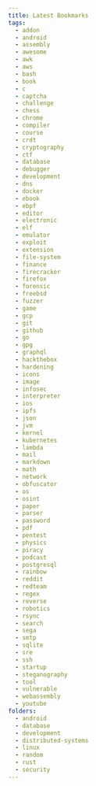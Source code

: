 ```yaml
---
title: Latest Bookmarks
tags:
  - addon
  - android
  - assembly
  - awesome
  - awk
  - aws
  - bash
  - book
  - c
  - captcha
  - challenge
  - chess
  - chrome
  - compiler
  - course
  - crdt
  - cryptography
  - ctf
  - database
  - debugger
  - development
  - dns
  - docker
  - ebook
  - ebpf
  - editor
  - electronic
  - elf
  - emulator
  - exploit
  - extension
  - file-system
  - finance
  - firecracker
  - firefox
  - forensic
  - freebsd
  - fuzzer
  - game
  - gcp
  - git
  - github
  - go
  - gpg
  - graphql
  - hackthebox
  - hardening
  - icons
  - image
  - infosec
  - interpreter
  - ios
  - ipfs
  - json
  - jvm
  - kernel
  - kubernetes
  - lambda
  - mail
  - markdown
  - math
  - network
  - obfuscator
  - os
  - osint
  - paper
  - parser
  - password
  - pdf
  - pentest
  - physics
  - piracy
  - podcast
  - postgresql
  - rainbow
  - reddit
  - redteam
  - regex
  - reverse
  - robotics
  - rsync
  - search
  - sega
  - smtp
  - sqlite
  - sre
  - ssh
  - startup
  - steganography
  - tool
  - vulnerable
  - webassembly
  - youtube
folders:
  - android
  - database
  - development
  - distributed-systems
  - linux
  - random
  - rust
  - security
---
```

